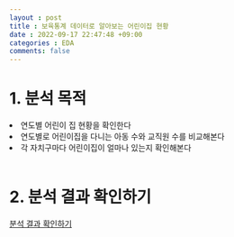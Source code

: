 ```yaml
---
layout : post
title : 보육통계 데이터로 알아보는 어린이집 현황
date : 2022-09-17 22:47:48 +09:00
categories : EDA
comments: false
---
```


# 1. 분석 목적
<li>연도별 어린이 집 현황을 확인한다</li>
<li>연도별로 어린이집을 다니는 아동 수와
 교직원 수를 비교해본다</li>
<li>각 자치구마다 어린이집이 얼마나 있는지 
 확인해본다</li>

<br/>

# 2. 분석 결과 확인하기
<span><a href="https://nbviewer.org/github/WoojinJeonkr/WoojinJeonkr.github.io/blob/main/assets/pdf/preschool.pdf" target="_blank" rel="noopener noreferrer">분석 결과 확인하기</a></span>